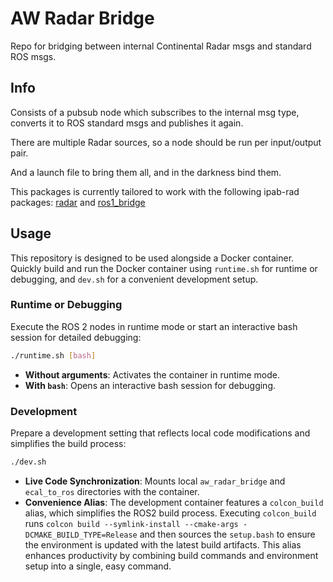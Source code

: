 # AW Radar Bridge

Repo for bridging between internal Continental Radar msgs and standard ROS msgs.

## Info

Consists of a pubsub node which subscribes to the internal msg type, converts it
to ROS standard msgs and publishes it again.

There are multiple Radar sources, so a node should be run per input/output pair.

And a launch file to bring them all, and in the darkness bind them.

This packages is currently tailored to work with the following ipab-rad packages: [radar](https://github.com/ipab-rad/radar) and [ros1_bridge](https://github.com/ipab-rad/ros1_bridge)

## Usage

This repository is designed to be used alongside a Docker container. Quickly build and run the Docker container using `runtime.sh` for runtime or debugging, and `dev.sh` for a convenient development setup.

### Runtime or Debugging

Execute the ROS 2 nodes in runtime mode or start an interactive bash session for detailed debugging:

```bash
./runtime.sh [bash]
```

- **Without arguments**: Activates the container in runtime mode.
- **With `bash`**: Opens an interactive bash session for debugging.

### Development

Prepare a development setting that reflects local code modifications and simplifies the build process:

```bash
./dev.sh
```

- **Live Code Synchronization**: Mounts local `aw_radar_bridge` and `ecal_to_ros` directories with the container.
- **Convenience Alias**: The development container features a `colcon_build` alias, which simplifies the ROS2 build process. Executing `colcon_build` runs `colcon build --symlink-install --cmake-args -DCMAKE_BUILD_TYPE=Release` and then sources the `setup.bash` to ensure the environment is updated with the latest build artifacts. This alias enhances productivity by combining build commands and environment setup into a single, easy command.